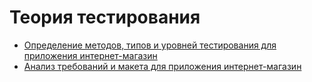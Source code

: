 # Теория тестирования 
 - [Определение методов, типов и уровней тестирования для приложения интернет-магазин](https://docs.google.com/spreadsheets/d/13AR4IJfxYaDo-0zZ67wJK_IUIYd10aDzdM2DYJMFl9o/edit?gid=0#gid=0)
- [Анализ требований и макета для приложения интернет-магазин](https://docs.google.com/spreadsheets/d/1sF-e3RauKaJ0j7ezgTNoF9NHPfi16Kl1CohNUq842UU/edit?gid=0#gid=0)
